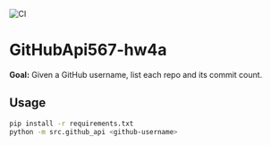 ![CI](https://github.com/BenMoks/Homework/actions/workflows/ci.yml/badge.svg)


# GitHubApi567-hw4a

**Goal:** Given a GitHub username, list each repo and its commit count.

## Usage
```bash
pip install -r requirements.txt
python -m src.github_api <github-username>
